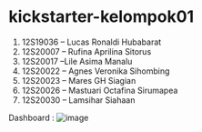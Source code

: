 # kickstarter-kelompok01

1.	12S19036 – Lucas Ronaldi Hubabarat
2.	12S20007 – Rufina Aprilina Sitorus
3.	12S20017 –Lile Asima Manalu
4.	12S20022 – Agnes Veronika Sihombing
5.	12S20023 – Mares GH Siagian
6.	12S20026 – Mastuari Octafina Sirumapea
7.	12S20030 – Lamsihar Siahaan


Dashboard :
![image](https://github.com/Mastuariotf26/kickstarter-kelompok01/assets/71372262/73655252-67ab-472d-85a4-de6d062e2ed9)
